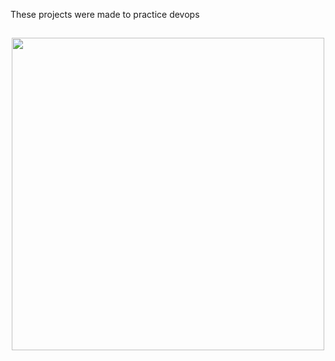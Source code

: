These projects were made to practice devops

<h2 align="center"><img src="https://www.programaenlinea.net/wp-content/uploads/2020/02/devops-1.png" width="500"/></h2> 
